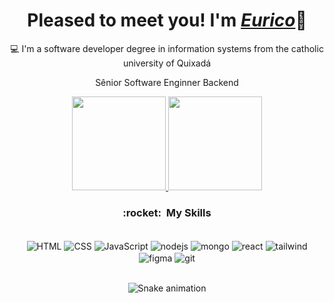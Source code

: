 <div>
  <h1 align="center">Pleased to meet you! I'm <a href="https://github.com/eurico77"><i>Eurico</i></a>🚀</h1>
  <p align="center">💻 I'm a software developer degree in information systems from the catholic university of Quixadá
  <p align="center">Sênior Software Enginner Backend</h2>
</div>

<div align="center">
  <a href="https://github.com/eurico77">
    <img height="150em" src="https://github-readme-stats.vercel.app/api?username=eurico77&count_private=true&include_all_commits=true&show_icons=true&theme=dracula&hide_border=false&show_owner=true"/>
    <img height="150em" src="https://github-readme-stats.vercel.app/api/top-langs/?username=eurico77&theme=dracula&hide_border=false&&layout=compact"/>
  </a>
</div>

<h3 align="center""> :rocket: &nbsp;My Skills </h3>

<div align="center" valign="top"><br>
  <img align="center" alt="HTML" src="https://img.shields.io/badge/HTML5-E34F26?style=for-the-badge&logo=html5&logoColor=white">
  <img align="center" alt="CSS" src="https://img.shields.io/badge/CSS3-1572B6?style=for-the-badge&logo=css3&logoColor=white">
  <img align="center" alt="JavaScript" src="https://img.shields.io/badge/JavaScript-323330?style=for-the-badge&logo=javascript&logoColor=F7DF1E">
  <img align="center" alt="nodejs" src="https://img.shields.io/badge/Node.js-43853D?style=for-the-badge&logo=node.js&logoColor=white">
  <img align="center" alt="mongo" src="https://img.shields.io/badge/MongoDB-4EA94B?style=for-the-badge&logo=mongodb&logoColor=white">
  <img align="center" alt="react" src="https://img.shields.io/badge/React-20232A?style=for-the-badge&logo=react&logoColor=61DAFB">                         
  <img align="center" alt="tailwind" src="https://img.shields.io/badge/Tailwind_CSS-38B2AC?style=for-the-badge&logo=tailwind-css&logoColor=white">
  <img align="center" alt="figma" src="https://img.shields.io/badge/Figma-F24E1E?style=for-the-badge&logo=figma&logoColor=white">  
  <img align="center" alt="git" src="https://img.shields.io/badge/GIT-E44C30?style=for-the-badge&logo=git&logoColor=white">                                                                                                                                  

</div><br>

<div align="center">

  ![Snake animation](https://github.com/danielbped/danielbped/blob/output/github-contribution-grid-snake.svg)

</div>
</div>

